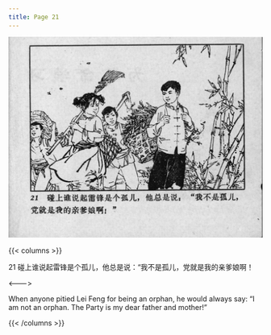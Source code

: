 ```yaml
---
title: Page 21
---
```


![leifeng page](./../../images/leifeng/seifert0522_lf_0027_0.jpg)

{{< columns >}}

21 碰上谁说起雷锋是个孤儿，他总是说：“我不是孤儿，党就是我的亲爹娘啊！

<--->

When anyone pitied Lei Feng for being an orphan, he would always say: “I am not an orphan. The Party is my dear father and mother!”

{{< /columns >}}
